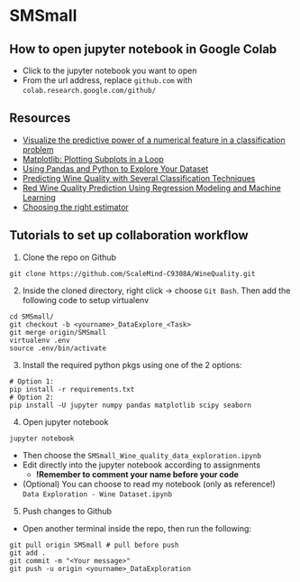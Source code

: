 # SMSmall

## How to open jupyter notebook in Google Colab

- Click to the jupyter notebook you want to open
- From the url address, replace `github.com` with `colab.research.google.com/github/`

## Resources
- [Visualize the predictive power of a numerical feature in a classification problem](https://www.yourdatateacher.com/2022/03/30/visualize-the-predictive-power-of-a-numerical-feature-in-a-classification-problem/?fbclid=IwAR0fMpFNpv1phft8PSVX7j44cCWqq_iLh2HvAhsJCRrE8vFv-FLan3Ky1_I)
- [Matplotlib: Plotting Subplots in a Loop](https://engineeringfordatascience.com/posts/matplotlib_subplots/)
- [Using Pandas and Python to Explore Your Dataset](https://realpython.com/pandas-python-explore-dataset/)
- [Predicting Wine Quality with Several Classification Techniques](https://medium0.com/m/global-identity?redirectUrl=https%3A%2F%2Ftowardsdatascience.com%2Fpredicting-wine-quality-with-several-classification-techniques-179038ea6434)
- [Red Wine Quality Prediction Using Regression Modeling and Machine Learning](https://medium0.com/m/global-identity?redirectUrl=https%3A%2F%2Ftowardsdatascience.com%2Fred-wine-quality-prediction-using-regression-modeling-and-machine-learning-7a3e2c3e1f46)
- [Choosing the right estimator](https://scikit-learn.org/stable/tutorial/machine_learning_map/index.html?fbclid=IwAR1xeenr-qKR2C_pMwPV-9ppC5K38I6bSQwM004vmTsVzGh69vVXs-oBygE)

## Tutorials to set up collaboration workflow
1. Clone the repo on Github
```
git clone https://github.com/ScaleMind-C9308A/WineQuality.git
```
2. Inside the cloned directory, right click -> choose `Git Bash`. Then add 
the following code to setup virtualenv
```
cd SMSmall/
git checkout -b <yourname>_DataExplore_<Task>
git merge origin/SMSmall
virtualenv .env
source .env/bin/activate
```
3. Install the required python pkgs using one of the 2 options:
```
# Option 1: 
pip install -r requirements.txt
# Option 2:
pip install -U jupyter numpy pandas matplotlib scipy seaborn 
```
4. Open jupyter notebook
```
jupyter notebook
```
- Then choose the `SMSmall_Wine_quality_data_exploration.ipynb`
- Edit directly into the jupyter notebook according to assignments
  - **!Remember to comment your name before your code**
- (Optional) You can choose to read my notebook (only as reference!) `Data Exploration - Wine Dataset.ipynb`
5. Push changes to Github
- Open another terminal inside the repo, then run the following:
```
git pull origin SMSmall # pull before push
git add .
git commit -m "<Your message>"
git push -u origin <yourname>_DataExploration
```
